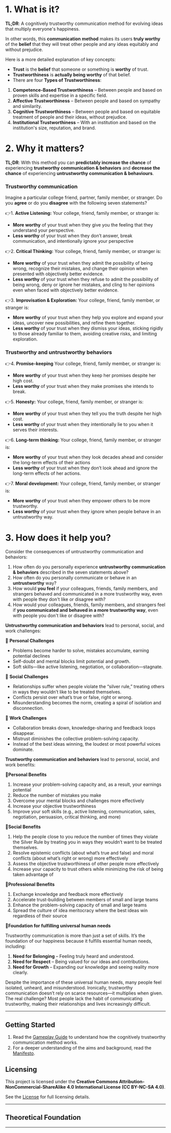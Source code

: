 # 1. What is it?  

**TL;DR**: A cognitively trustworthy communication method for evolving ideas that multiply everyone's happiness.  

In other words, this **communication method** makes its users **truly worthy** of the **belief** that they will treat other people and any ideas equitably and without prejudice. 

Here is a more detailed explanation of key concepts:

- **Trust** is the **belief** that someone or something is **worthy** of trust.  
- **Trustworthiness** is **actually being worthy** of that belief.
- There are four **Types of Trustworthiness**:
  
1. **Competence-Based Trustworthiness** – Between people and based on proven skills and expertise in a specific field.  
2. **Affective Trustworthiness** – Between people and based on sympathy and similarity.
3. **Cognitive Trustworthiness** – Between people and based on equitable treatment of people and their ideas, without prejudice.  
4. **Institutional Trustworthiness** – With an institution and based on the institution's size, reputation, and brand.

# 2. Why it matters?

**TL;DR**: With this method you can **predictably increase the chance** of experiencing **trustworthy communication & behaviors** and **decrease the chance** of experiencing **untrustworthy communication & behaviours**. 

### Trustworthy communication

Imagine a particular college friend, partner, family member, or stranger. Do you **agree** or do you **disagree** with the following seven statements? 

👉1. **Active Listening:** Your college, friend, family member, or stranger is:

- **More worthy** of your trust when they give you the feeling that they understand your perspective.
- **Less worthy** of your trust when they don’t answer, break communication, and intentionally ignore your perspective

👉2. **Critical Thinking:** Your college, friend, family member, or stranger is:

- **More worthy** of your trust when they admit the possibility of being wrong, recognize their mistakes, and change their opinion when presented with objectively better evidence.
- **Less worthy** of your trust when they refuse to admit the possibility of being wrong, deny or ignore her mistakes, and cling to her opinions even when faced with objectively better evidence.

👉3. **Improvisation & Exploration:** Your college, friend, family member, or stranger is:

- **More worthy** of your trust when they help you explore and expand your ideas, uncover new possibilities, and refine them together.
- **Less worthy** of your trust when they dismiss your ideas, sticking rigidly to those already familiar to them, avoiding creative risks, and limiting exploration.

### Trustworthy and untrustworthy behaviors

👉4. **Promise-keeping** Your college, friend, family member, or stranger is:

- **More worthy** of your trust when they keep her promises despite her high cost.
- **Less worthy** of your trust when they make promises she intends to break.

👉5. **Honesty:** Your college, friend, family member, or stranger is:

- **More worthy** of your trust when they tell you the truth despite her high cost.
- **Less worthy** of your trust when they intentionally lie to you when it serves their interests.

👉6. **Long-term thinking:** Your college, friend, family member, or stranger is:

- **More worthy** of your trust when they look decades ahead and consider the long-term effects of their actions
- **Less worthy** of your trust when they don’t look ahead and ignore the long-term effects of her actions.

👉7. **Moral development:** Your college, friend, family member, or stranger is:

- **More worthy** of your trust when they empower others to be more trustworthy.
- **Less worthy** of your trust when they ignore when people behave in an untrustworthy way.

# 3. How does it help you?

Consider the consequences of untrustworthy communication and behaviors:

1. How often do you personally experience **untrustworthy communication & behaviors** described in the seven statements above?
2. How often do you personally communicate or behave in an **untrustworthy** way?
3. How would **you feel** if your colleagues, friends, family members, and strangers behaved and communicated in a more trustworthy way, even with people they don't like or disagree with?
4. How would your colleagues, friends, family members, and strangers feel if **you communicated and behaved in a more trustworthy way**, even with people you don't like or disagree with?

**Untrustworthy communication and behaviors** lead to personal, social, and work challenges:

🛑 **Personal Challenges**

- Problems become harder to solve, mistakes accumulate, earning potential declines
- Self-doubt and mental blocks limit potential and growth.
- Soft skills—like active listening, negotiation, or collaboration—stagnate.

🛑 **Social Challenges**

- Relationships suffer when people violate the “silver rule,” treating others in ways they wouldn’t like to be treated themselves.
- Conflicts persist over what’s true or false, right or wrong.
- Misunderstanding becomes the norm, creating a spiral of isolation and disconnection.

🛑 **Work Challenges**

- Collaboration breaks down, knowledge-sharing and feedback loops disappear.
- Mistrust diminishes the collective problem-solving capacity.
- Instead of the best ideas winning, the loudest or most powerful voices dominate.

**Trustworthy communication and behaviors** lead to personal, social, and work benefits:

🔹**Personal Benefits**

1. Increase your problem-solving capacity and, as a result, your earnings potential
2. Reduce the number of mistakes you make
3. Overcome your mental blocks and challenges more effectively
4. Increase your objective trustworthiness
5. Improve your soft skills (e.g., active listening, communication, sales, negotiation, persuasion, critical thinking, and more)

🔹**Social Benefits**

1. Help the people close to you reduce the number of times they violate the Silver Rule by treating you in ways they wouldn’t want to be treated themselves.
2. Resolve epistemic conflicts (about what’s true and false) and moral conflicts (about what’s right or wrong) more effectively
3. Assess the objective trustworthiness of other people more effectively
4. Increase your capacity to trust others while minimizing the risk of being taken advantage of

🔹**Professional Benefits**

1. Exchange knowledge and feedback more effectively
2. Accelerate trust-building between members of small and large teams
3. Enhance the problem-solving capacity of small and large teams
4. Spread the culture of idea meritocracy where the best ideas win regardless of their source

🔹**Foundation for fulfilling universal human needs**

Trustworthy communication is more than just a set of skills. It’s the foundation of our happiness because it fulfills essential human needs, including:

1. **Need for Belonging** – Feeling truly heard and understood.
2. **Need for Respect** – Being valued for our ideas and contributions.
3. **Need for Growth** – Expanding our knowledge and seeing reality more clearly.

Despite the importance of these universal human needs, many people feel isolated, unheard, and misunderstood. Ironically, trustworthy communication doesn’t rely on scarce resources—it multiplies when given. The real challenge? Most people lack the habit of communicating trustworthy, making their relationships and lives increasingly difficult.
  
---

## **Getting Started**

1. Read the [Gameplay Guide](https://github.com/Inguro-OU/debiased-self/blob/main/GAMEPLAY.md) to understand how the cognitively trustworthy communication method works.
2. For a deeper understanding of the aims and background, read the [Manifesto](https://github.com/Inguro-OU/war-of-memes/blob/main/MANIFESTO.md).

## Licensing

This project is licensed under the **Creative Commons Attribution-NonCommercial-ShareAlike 4.0 International License (CC BY-NC-SA 4.0)**.

See the [License](https://github.com/Inguro-OU/debiased-self/blob/main/LICENSE.md) for full licensing details.

---

## **Theoretical Foundation**



---
